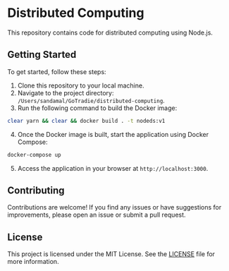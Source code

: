 # Distributed Computing

This repository contains code for distributed computing using Node.js.

## Getting Started

To get started, follow these steps:

1. Clone this repository to your local machine.
2. Navigate to the project directory: `/Users/sandamal/GoTradie/distributed-computing`.
3. Run the following command to build the Docker image:

  ```bash
  clear yarn && clear && docker build . -t nodeds:v1
  ```

4. Once the Docker image is built, start the application using Docker Compose:

  ```bash
  docker-compose up
  ```

5. Access the application in your browser at `http://localhost:3000`.

## Contributing

Contributions are welcome! If you find any issues or have suggestions for improvements, please open an issue or submit a pull request.

## License

This project is licensed under the MIT License. See the [LICENSE](LICENSE) file for more information.